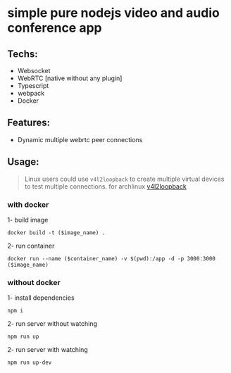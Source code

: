 # simple pure nodejs video and audio conference app

## Techs:

- Websocket
- WebRTC [native without any plugin]
- Typescript
- webpack
- Docker

## Features:

- Dynamic multiple webrtc peer connections

## Usage:
> Linux users could use `v4l2loopback` to create multiple virtual devices to test multiple connections.
> for archlinux [v4l2loopback](https://wiki.archlinux.org/title/V4l2loopback)

### with docker

1- build image
```console
docker build -t ($image_name) .
```
2- run container
```console
docker run --name ($container_name) -v $(pwd):/app -d -p 3000:3000 ($image_name)
```

### without docker

1- install dependencies
```console
npm i
```
2- run server without watching
```console
npm run up
```
2- run server with watching
```console
npm run up-dev
```
